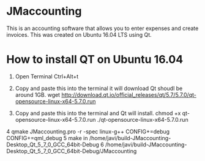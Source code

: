 # JMaccounting

This is an accounting software that allows you to enter expenses and create invoices. 
This was created on Ubuntu 16.04 LTS using Qt.

# How to install QT on Ubuntu 16.04
1. Open Terminal Ctrl+Alt+t

2. Copy and paste this into the terminal it will download Qt shoudl be around 1GB.
wget http://download.qt.io/official_releases/qt/5.7/5.7.0/qt-opensource-linux-x64-5.7.0.run

3. Copy and paste this into the terminal and Qt will install. 
chmod +x qt-opensource-linux-x64-5.7.0.run
./qt-opensource-linux-x64-5.7.0.run

4 qmake JMaccounting.pro -r -spec linux-g++ CONFIG+=debug CONFIG+=qml_debug
5 make in /home/javi/build-JMaccounting-Desktop_Qt_5_7_0_GCC_64bit-Debug
6 /home/javi/build-JMaccounting-Desktop_Qt_5_7_0_GCC_64bit-Debug/JMaccounting
